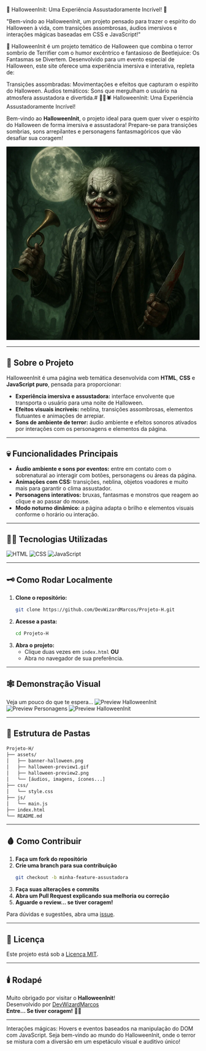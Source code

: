 🎃 HalloweenInit: Uma Experiência Assustadoramente Incrível! 👻

"Bem-vindo ao HalloweenInit, um projeto pensado para trazer o espírito do Halloween à vida,
com transições assombrosas, áudios imersivos e interações mágicas baseadas em CSS e JavaScript!"

👻 HalloweenInit é um projeto temático de Halloween que combina o terror sombrio de Terrifier com o humor excêntrico e fantasioso de Beetlejuice: Os Fantasmas se Divertem. Desenvolvido para um evento especial de Halloween, este site oferece uma experiência imersiva e interativa, repleta de:

Transições assombradas: Movimentações e efeitos que capturam o espírito do Halloween.
Áudios temáticos: Sons que mergulham o usuário na atmosfera assustadora e divertida.# 🎃👻🕷️ HalloweenInit: Uma Experiência Assustadoramente Incrível!

Bem-vindo ao **HalloweenInit**, o projeto ideal para quem quer viver o espírito do Halloween de forma imersiva e assustadora! Prepare-se para transições sombrias, sons arrepilantes e personagens fantasmagóricos que vão desafiar sua coragem!

![Banner HalloweenInit](halloween1.PNG)

---

## 🦇 Sobre o Projeto

HalloweenInit é uma página web temática desenvolvida com **HTML**, **CSS** e **JavaScript puro**, pensada para proporcionar:

- **Experiência imersiva e assustadora:** interface envolvente que transporta o usuário para uma noite de Halloween.
- **Efeitos visuais incríveis:** neblina, transições assombrosas, elementos flutuantes e animações de arrepiar.
- **Sons de ambiente de terror:** áudio ambiente e efeitos sonoros ativados por interações com os personagens e elementos da página.

---

## 💀 Funcionalidades Principais

- **Áudio ambiente e sons por eventos:** entre em contato com o sobrenatural ao interagir com botões, personagens ou áreas da página.
- **Animações com CSS:** transições, neblina, objetos voadores e muito mais para garantir o clima assustador.
- **Personagens interativos:** bruxas, fantasmas e monstros que reagem ao clique e ao passar do mouse.
- **Modo noturno dinâmico:** a página adapta o brilho e elementos visuais conforme o horário ou interação.

---

## 🧙‍♀️ Tecnologias Utilizadas

![HTML](https://img.shields.io/badge/HTML5-E34F26?logo=html5&logoColor=white)
![CSS](https://img.shields.io/badge/CSS3-1572B6?logo=css3&logoColor=white)
![JavaScript](https://img.shields.io/badge/JavaScript-F7DF1E?logo=javascript&logoColor=black)

---

## 🗝️ Como Rodar Localmente

1. **Clone o repositório:**
   ```bash
   git clone https://github.com/DevWizardMarcos/Projeto-H.git
   ```
2. **Acesse a pasta:**
   ```bash
   cd Projeto-H
   ```
3. **Abra o projeto:**
   - Clique duas vezes em `index.html` **OU**
   - Abra no navegador de sua preferência.

---

## 🕸️ Demonstração Visual

Veja um pouco do que te espera...
![Preview HalloweenInit](/assets/halloween-preview1.gif)
![Preview Personagens](/assets/halloween-preview2.png)
![Preview HalloweenInit](/assets/halloween-preview3.gif)


---

## 📁 Estrutura de Pastas

```text
Projeto-H/
├── assets/
│   ├── banner-halloween.png
│   ├── halloween-preview1.gif
│   ├── halloween-preview2.png
│   └── [áudios, imagens, ícones...]
├── css/
│   └── style.css
├── js/
│   └── main.js
├── index.html
└── README.md
```

---

## 🩸 Como Contribuir

1. **Faça um fork do repositório**
2. **Crie uma branch para sua contribuição**
   ```bash
   git checkout -b minha-feature-assustadora
   ```
3. **Faça suas alterações e commits**
4. **Abra um Pull Request explicando sua melhoria ou correção**
5. **Aguarde o review... se tiver coragem!**

Para dúvidas e sugestões, abra uma [issue](https://github.com/DevWizardMarcos/Projeto-H/issues).

---

## 📜 Licença

Este projeto está sob a [Licença MIT](LICENSE).

---

## 🕯️ Rodapé

Muito obrigado por visitar o **HalloweenInit**!  
Desenvolvido por [DevWizardMarcos](https://github.com/DevWizardMarcos)  
**Entre... Se tiver coragem!** 👀🦇

---
Interações mágicas: Hovers e eventos baseados na manipulação do DOM com JavaScript.
Seja bem-vindo ao mundo do HalloweenInit, onde o terror se mistura com a diversão em um espetáculo visual e auditivo único!

